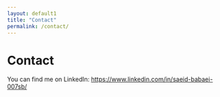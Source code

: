 ```yaml
---
layout: default1
title: "Contact"
permalink: /contact/
---
```


# Contact
You can find me on LinkedIn:
https://www.linkedin.com/in/saeid-babaei-007sb/

